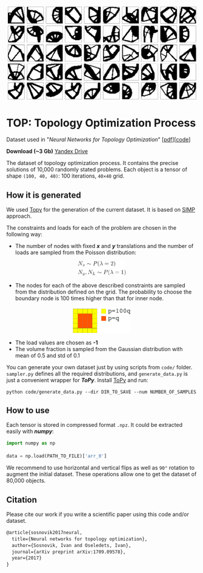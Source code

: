 [simp]: http://www.mae.ufl.edu/nkim/egm6365/Solutions/ch10.pdf
[topy]:https://github.com/williamhunter/topy
[url_yandex]:https://yadi.sk/d/1EE7UdYJChIkQQ

![](./src/top_dataset_pics.png)
# TOP: Topology Optimization Process
Dataset used in "*Neural Networks for Topology Optimization*"
[[pdf](https://arxiv.org/pdf/1709.09578.pdf)][[code](https://github.com/ISosnovik/nn4topopt)]

**Download (~3 Gb)** [Yandex Drive][url_yandex] 

The dataset of topology optimization process. It contains the precise solutions of 10,000 randomly stated problems. Each object is a tensor of shape `(100, 40, 40)`: 100 iterations, `40×40` grid. 

## How it is generated
We used [Topy][topy] for the generation of the current dataset. It is based on [SIMP][simp] approach. 

The constraints and loads for each of the problem are chosen in the following way:

- The number of nodes with fixed ***x*** and ***y*** translations and the number of loads are sampled from the Poisson distribution:
<div align="center">
    <img src="./src/dist.png" width=25%>
</div>


- The nodes for each of the above described constraints are sampled from the distribution defined on the grid. The probability to choose the boundary node is 100 times higher than that for inner node.

<div align="center">
    <img src="./src/probs.png" width=30%>
</div>


- The load values are chosen as **-1**
- The volume fraction is sampled from the Gaussian distribution with mean of 0.5 and std of 0.1

You can generate your own dataset just by using scripts from `code/` folder. `sampler.py` defines all the required distributions, and `generate_data.py` is just a convenient wrapper for ***ToPy***. Install [ToPy][ToPy] and run:

```
python code/generate_data.py --dir DIR_TO_SAVE --num NUMBER_OF_SAMPLES
```

## How to use
Each tensor is stored in compressed format `.npz`. It could be extracted easily with ***numpy***:

```python
import numpy as np

data = np.load(PATH_TO_FILE)['arr_0']
```

We recommend to use horizontal and vertical flips as well as `90°` rotation to augment the initial dataset. These operations allow one to get the dataset of 80,000 objects.

## Citation
Please cite our work if you write a scientific paper using this code and/or dataset.

```latex
@article{sosnovik2017neural,
  title={Neural networks for topology optimization},
  author={Sosnovik, Ivan and Oseledets, Ivan},
  journal={arXiv preprint arXiv:1709.09578},
  year={2017}
}
```



